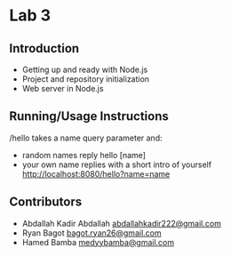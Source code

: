 # Lab 3

## Introduction

- Getting up and ready with Node.js
- Project and repository initialization
- Web server in Node.js

## Running/Usage Instructions

/hello takes a name query parameter and:
- random names reply hello [name]
- your own name replies with a short intro of yourself
    <http://localhost:8080/hello?name=name>

## Contributors

- Abdallah Kadir Abdallah <abdallahkadir222@gmail.com>
- Ryan Bagot <bagot.ryan26@gmail.com>
- Hamed Bamba <medyybamba@gmail.com>
